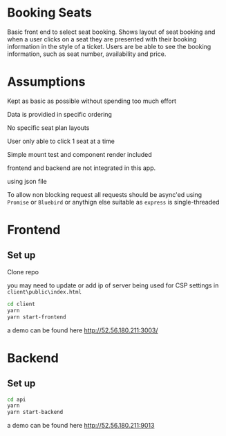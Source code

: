 # Booking Seats

Basic front end to select seat booking. Shows layout of seat booking and when a user clicks on a seat they are presented with their booking information in the style of a ticket.  Users are be able to see the booking information, such as seat number, availability and price.

# Assumptions

Kept as basic as possible without spending too much effort

Data is providied in specific ordering

No specific seat plan layouts

User only able to click 1 seat at a time

Simple mount test and component render included

frontend and backend are not integrated in this app.

using json file

To allow non blocking request all requests should be async'ed using `Promise` or `Bluebird` or anythign else suitable as `express` is single-threaded


# Frontend

## Set up

Clone repo

you may need to update or add ip of server being used for CSP settings in `client\public\index.html`

```bash
cd client
yarn
yarn start-frontend
```


a demo can be found here http://52.56.180.211:3003/

# Backend

## Set up

```bash
cd api
yarn
yarn start-backend
```



a demo can be found here http://52.56.180.211:9013

